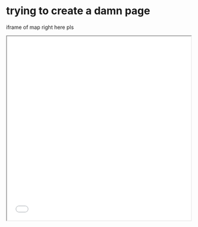# trying to create a damn page

iframe of map right here pls
<iframe src="pbmap.htm" height="500" width="500"></iframe> 
